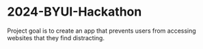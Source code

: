 # 2024-BYUI-Hackathon
Project goal is to create an app that prevents users from accessing websites that they find distracting.